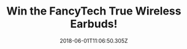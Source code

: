 ---
campaign-uuid: "c-c98e9b3e-b386-4a63-8c08-4dd60ed990e2"
type: "Preview"
category: "competition"
date: "2018-06-01T11:06:50.305Z"
end-date: "2018-07-01T23:59:00.000Z"
disable-form: false
is_promoted: false
has_entry_page: true
title: "Win the FancyTech True Wireless Earbuds!"
competition-description: "<p>Looking for a great pair of Wireless Earbuds? Get ready\
  \ and set your ears free with the brand new FancyTech True Wireless Earbuds!\r\n\
  We want to give your ears the quality that they deserve, thats what we’re giving\
  \ you the chance to win The FancyTech  True Wireless Earbuds!</p>\r\n<p>Want them?\
  \ You know what to do…</p>"
hero-header: "Win the FancyTech True Wireless Earbuds!"
terms-confirmation: "N/A"
banner-img: "https://assets.expresslyapp.com/asset-4b40afdb-c416-4f4b-a409-3b7f763d5980.jpg"
logo-left-href: "https://aaa.nme.com/"
logo-left-image: "https://assets.expresslyapp.com/asset-97f77cc4-deba-4213-9f40-967211a27ce9.jpg"
logo-left-title: "NME"
bg-image-hero: "https://assets.expresslyapp.com/asset-75c3446b-090d-45cc-a44e-9f9d727f3312.png"
bg-image-first: "https://assets.expresslyapp.com/asset-e16d2033-2f3d-4c6f-9b6b-049adae37e3a.jpg"
section1-content: "<p>Longer playing time, great sound performance, smallest and super\
  \ sound quality, equipped with mini and portable battery charging that ALSO can\
  \ charge your phone are some of its numerous features!</p> \r\n<p>This Earbuds are\
  \ totally a MUST! Enter below and they could be coming home with you thanks to NME\
  \ AAA!</p>"
entry-title: "Win the FancyTech True Wireless Earbuds!"
entry-content: "<p>Enter the draw to win the innovative FancyTech True Wireless Earbuds!\
  \ by completing the form below before 23:59 on 1st July 2018.</p>"
has-winner: false
prize-description: "The FancyTech True Wireless Earbuds."
special-conditions: "Multiple entries are allowed up to one every 24 hours."
---